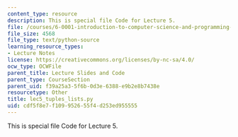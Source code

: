 ```yaml
---
content_type: resource
description: This is special file Code for Lecture 5.
file: /courses/6-0001-introduction-to-computer-science-and-programming-in-python-fall-2016/cdf5f8e7f109952655f4d253ed955555_lec5_tuples_lists.py
file_size: 4568
file_type: text/python-source
learning_resource_types:
- Lecture Notes
license: https://creativecommons.org/licenses/by-nc-sa/4.0/
ocw_type: OCWFile
parent_title: Lecture Slides and Code
parent_type: CourseSection
parent_uid: f39a25a3-5f6b-0d3e-6388-e9b2e8b7438e
resourcetype: Other
title: lec5_tuples_lists.py
uid: cdf5f8e7-f109-9526-55f4-d253ed955555
---
```

This is special file Code for Lecture 5.